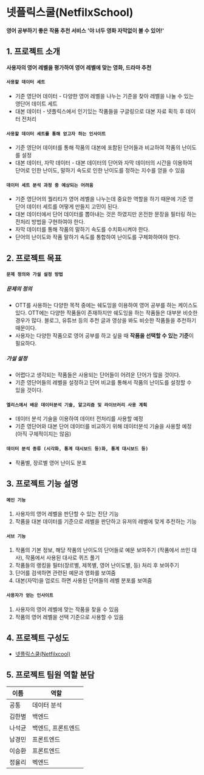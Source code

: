# 넷플릭스쿨(NetfilxSchool) 
**영어 공부하기 좋은 작품 추천 서비스**
**'야 너두 영화 자막없이 볼 수 있어!'**

## 1. 프로젝트 소개
**사용자의 영어 레벨을 평가하여 영어 레벨에 맞는 영화, 드라마 추천**
#### **`사용할 데이터 세트`**
- 기준 영단어 데이터 - 다양한 영어 레벨을 나누는 기준을 찾아 레벨을 나눌 수 있는 영단어 데이트 세트
- 대본 데이터 - 넷플릭스에서 인기있는 작품들을 구글링으로 대본 자료 획득 후 데이터 전처리

#### **`사용할 데이터 세트를 통해 얻고자 하는 인사이트`**
- 기준 영단어 데이터를 통해 작품의 대본에 포함된 단어들과 비교하여 작품의 난이도를 설정
- 대본 데이터, 자막 데이터 - 대본 데이터의 단어와 자막 데이터의 시간을 이용하여 단어로 인한 난이도, 말하기 속도로 인한 난이도를 정하는 지수를 얻을 수 있음

#### **`데이터 세트 분석 과정 중 예상되는 어려움`**
- 기준 영단어의 퀄리티가 영어 레벨을 나누는데 중요한 역할을 하기 때문에 기준 영단어 데이터 세트를 어떻게 만들지 고민이 된다.
- 대본 데이터에서 단어 데이터를 뽑아내는 것은 하였지만 온전한 문장을 필터링 하는 전처리 방법을 구현하여야 한다.
- 자막 데이터를 통해 작품의 말하기 속도를 수치화시켜야 한다.
- 단어의 난이도와 작품 말하기 속도를 통합하여 난이도를 구체화하여야 한다.

## 2. 프로젝트 목표

#### **`문제 정의와 가설 설정 방법`**
##### 문제의 정의
- OTT를 사용하는 다양한 목적 중에는 쉐도잉을 이용하여 영어 공부를 하는 케이스도 있다. OTT에는 다양한 작품들이 존재하지만 쉐도잉을 하는 작품들은 대부분 비슷한 경우가 많다. 블로그, 유튜브 등의 추천 글과 영상을 봐도 비슷한 작품들을 추천하기 때문이다.
- 사용자는 다양한 작품으로 영어 공부를 하고 싶을 때 **작품을 선택할 수 있는 기준**이 필요하다.
##### 가설 설정
- 어렵다고 생각되는 작품들은 사용되는 단어들이 어려운 단어가 많을 것이다.
- 기준 영단어들의 레벨을 설정하고 단어 비교를 통해서 작품의 난이도를 설정할 수 있을 것이다.

#### **`엘리스에서 배운 데이터분석 기술, 알고리즘 및 라이브러리 사용 계획`**
- 데이터 분석 기술을 이용하여 데이터 전처리를 사용할 예정
- 기준 영단어와 대본 단어 데이터를 비교하기 위해 데이터분석 기술을 사용할 예정 (아직 구체적이지는 않음)

#### **`데이터 분석 종류 (시각화, 통계 대시보드 등)화, 통계 대시보드 등)`**
- 작품별, 장르별 영어 난이도 분포


## 3. 프로젝트 기능 설명

#### **`메인 기능`**
1. 사용자의 영어 레벨을 판단할 수 있는 진단 기능
2. 작품을 대본 데이터를 기준으로 레벨을 판단하고 유저의 레벨에 맞게 추천하는 기능

#### **`서브 기능`**
1. 작품의 기본 정보, 해당 작품의 난이도의 단어들로 예문 보여주기 (작품에서 쓰인 대사), 작품에서 사용된 대사로 퀴즈 풀기
2. 작품들의 랭킹을 필터(장르별, 제목별, 영어 난이도별, 등) 처리 후 보여주기
3. 단어를 검색하면 관련된 예문과 영화를 보여줌
4. 대본(자막)을 업로드 하면 사용된 단어들의 레벨 분포를 보여줌

#### **`사용자가 얻는 인사이트`**
1. 사용자의 영어 레벨에 맞는 작품을 찾을 수 있음
2. 작품의 영어 레벨을 선택 기준으로 사용할 수 있음

## 4. 프로젝트 구성도
  - [넷플릭스쿨(Netfilxcool)](https://www.figma.com/file/fBoa9oTAe5hDe3OP7Syfri/Untitled?node-id=0%3A1)

## 5. 프로젝트 팀원 역할 분담
| 이름 | 역할 |
| ------ | ------ |
| 공통 | 데이터 분석 |
| 김한별 | 백엔드|
| 나석균 | 백엔드, 프론트엔드|
| 남경민 | 프론트엔드|
| 이승환 | 프론트엔드|
| 정율리 | 벡엔드|
<!-- 
**멤버별 responsibility**

1. 팀장 

- 기획 단계: 구체적인 설계와 지표에 따른 프로젝트 제안서 작성
- 개발 단계: 팀원간의 일정 등 조율 + 프론트 or 백엔드 개발
- 수정 단계: 기획, 스크럼 진행, 코치님 피드백 반영해서 수정, 발표 준비

2. 프론트엔드 

- 기획 단계: 큰 주제에서 문제 해결 아이디어 도출, 데이터 수집, 와이어프레임 작성
- 개발 단계: 와이어프레임을 기반으로 구현, 데이터 처리 및 시각화 담당, UI 디자인 완성
- 수정 단계: 피드백 반영해서 프론트 디자인 수정

 3. 백엔드 & 데이터 담당  

- 기획 단계: 기획 데이터 분석을 통해 해결하고자 하는 문제를 정의
- 개발 단계: 웹 서버 사용자가 직접 백엔드에 저장할수 있는 기능 구현, 데이터 베이스 구축 및 API 활용, 데이터 분석 개념 총동원하기
- 수정 단계: 코치님 피드백 반영해서 분석/ 시각화 방식 수정

## 6. 버전
  - 프로젝트의 버전 기입

## 7. FAQ
  - 자주 받는 질문 정리
-->
